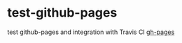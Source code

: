 # test-github-pages

test github-pages and integration with Travis CI
[gh-pages](https://index-swf.github.io/test-github-pages/)
